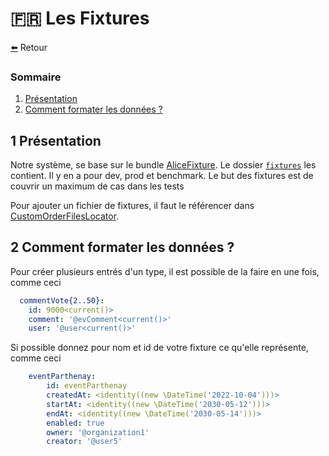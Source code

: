 <a id="fixtures"></a> 🇫🇷 Les Fixtures
=========

[⬅️](../README.md) Retour

### Sommaire
1. [Présentation](#presentation)
2. [Comment formater les données ?](#data)

<a div="presentation"></a> 1 Présentation
---

Notre système, se base sur le bundle [AliceFixture](https://github.com/theofidry/AliceBundle). Le dossier [`fixtures`](../fixtures) les contient. Il y en a pour dev, prod et benchmark. 
Le but des fixtures est de couvrir un maximum de cas dans les tests

Pour ajouter un fichier de fixtures, il faut le référencer dans  [CustomOrderFilesLocator](../src/Capco/AppBundle/DataFixtures/ORM/CustomOrderFilesLocator.php).

<a div="data"></a> 2 Comment formater les données ?
---

Pour créer plusieurs entrés d'un type, il est possible de la faire en une fois, comme ceci
```yaml
  commentVote{2..50}:
    id: 9000<current()>
    comment: '@evComment<current()>'
    user: '@user<current()>'
```

Si possible donnez pour nom et id de votre fixture ce qu'elle représente, comme ceci

```yaml
    eventParthenay:
        id: eventParthenay
        createdAt: <identity((new \DateTime('2022-10-04')))>
        startAt: <identity((new \DateTime('2030-05-12')))>
        endAt: <identity((new \DateTime('2030-05-14')))>
        enabled: true
        owner: '@organization1'
        creator: '@user5'
```
